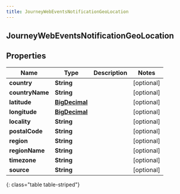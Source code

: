 ```yaml
---
title: JourneyWebEventsNotificationGeoLocation
---
```


## JourneyWebEventsNotificationGeoLocation

## Properties

| Name            | Type                                                 | Description | Notes      |
| --------------- | ---------------------------------------------------- | ----------- | ---------- |
| **country**     | <!----><!---->**String**<!---->                      |             | [optional] |
| **countryName** | <!----><!---->**String**<!---->                      |             | [optional] |
| **latitude**    | <!----><!---->[**BigDecimal**](BigDecimal.md)<!----> |             | [optional] |
| **longitude**   | <!----><!---->[**BigDecimal**](BigDecimal.md)<!----> |             | [optional] |
| **locality**    | <!----><!---->**String**<!---->                      |             | [optional] |
| **postalCode**  | <!----><!---->**String**<!---->                      |             | [optional] |
| **region**      | <!----><!---->**String**<!---->                      |             | [optional] |
| **regionName**  | <!----><!---->**String**<!---->                      |             | [optional] |
| **timezone**    | <!----><!---->**String**<!---->                      |             | [optional] |
| **source**      | <!----><!---->**String**<!---->                      |             | [optional] |

{: class="table table-striped"}
